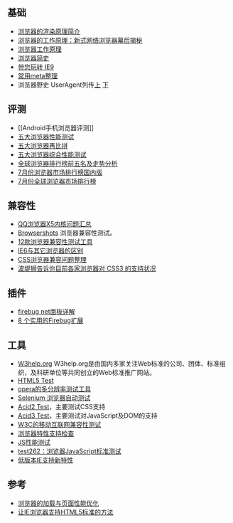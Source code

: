## 基础
* [浏览器的渲染原理简介](http://coolshell.cn/articles/9666.html)
* [浏览器的工作原理：新式网络浏览器幕后揭秘](http://ux.sohu.com/topics/50972d9ae7de3e752e0081ff)
* [浏览器工作原理](http://www.iefans.net/liulanqi-ruhe-gongzuo-yuanli/)
* [浏览器简史](http://article.yeeyan.org/view/155419/182860)
* [带您玩转 IE9](http://www.cnblogs.com/mvperic/archive/2011/04/06/2007130.html)
* [常用meta整理](http://segmentfault.com/blog/ciaocc/1190000002407912)
* 浏览器野史 UserAgent列传[上](http://litten.github.io/2014/09/26/history-of-browser-useragent/) [下](http://litten.github.io/2014/10/05/history-of-browser-useragent2/)

## 评测
* [[Android手机浏览器评测]]
* [五大浏览器性能测试](http://www.cnbeta.com/articles/137384.htm) 
* [五大浏览器再比拼](http://www.iefans.net/bipin-ie9-eyiruanjian-fanghu-nengli/)
* [五大浏览器综合性能测试](http://www.iefans.net/5da-liulanqi-zonghe-ceshi-disanfang/)
* [全球浏览器排行榜前五名及走势分析](http://www.cnbeta.com/articles/136216.htm)
* [7月份浏览器市场排行榜国内版](http://www.cnbeta.com/articles/150400.htm)
* [7月份全球浏览器市场排行榜](http://www.cnbeta.com/articles/150399.htm)

## 兼容性
* [QQ浏览器X5内核问题汇总](http://www.qianduan.net/qqliu-lan-qi-x5nei-he-wen-ti-hui-zong/)
* [Browsershots](http://browsershots.org/) 浏览器兼容性测试。
* [12款浏览器兼容性测试工具](http://www.cnbeta.com/articles/149063.htm)
* [IE6与其它浏览器的区别](http://blog.csdn.net/wuzhengqing1/article/details/6680993)
* [CSS浏览器兼容问题整理](http://www.cnblogs.com/huazaizai/archive/2011/01/11/1932770.html)
* [波堤狮告诉你目前各家浏览器对 CSS3 的支持状况](http://cn.engadget.com/2011/05/13/mister-donut-lion-shows-you-how-well-your-browser-is-doing-css3/)

## 插件
* [firebug net面板详解](http://www.qianduan.net/detailed-firebug-net-panel.html)
* [8 个实用的Firebug扩展](http://www.iwanna.cn/archives/2010/09/18/5347/)

## 工具
* [W3help.org](http://www.w3help.org/) W3help.org是由国内多家关注Web标准的公司、团体、标准组织，及科研单位等共同创立的Web标准推广网站。
* [HTML5 Test](http://html5test.com/)
* [opera的多分辨率测试工具](http://www.opera.com/developer/tools/)
* [Selenium 浏览器自动测试](http://docs.seleniumhq.org/projects/)
* [Acid2 Test](http://acid2.acidtests.org/)，主要测试CSS支持
* [Acid3 Test](http://acid3.acidtests.org/)，主要测试对JavaScript及DOM的支持
* [W3C的移动互联网兼容性测试](http://www.w3.org/2008/06/mobile-test/)
* [浏览器特性支持检查](http://caniuse.com/)
* [JS性能测试](http://v8.googlecode.com/svn/data/benchmarks/v6/run.html)
* [test262：浏览器JavaScript标准测试](http://www.iefans.net/test262-javascript-biaozhun-ceshi/)
* [低版本IE支持新特性](https://code.google.com/p/ie7-js/)

## 参考
* [浏览器的加载与页面性能优化](http://www.baiduux.com/blog/2011/02/15/browser-loading/)
* [让IE浏览器支持HTML5标准的方法](http://www.blueidea.com/tech/web/2011/8407.asp)
